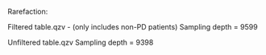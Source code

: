 Rarefaction:


Filtered table.qzv - (only includes non-PD patients)
Sampling depth = 9599

Unfiltered table.qzv
Sampling depth = 9398
